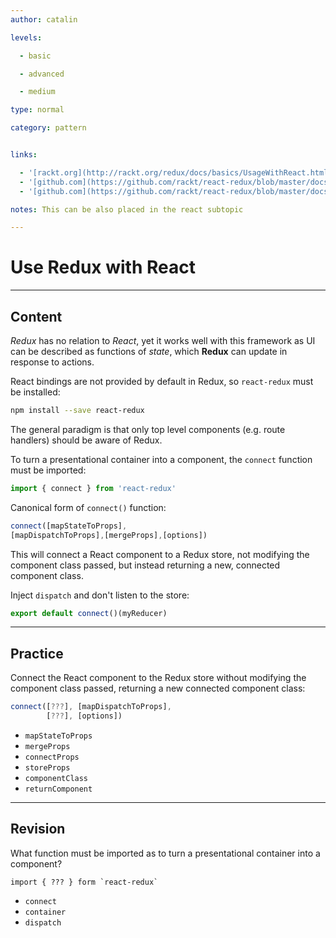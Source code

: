 ```yaml
---
author: catalin

levels:

  - basic

  - advanced

  - medium

type: normal

category: pattern


links:

  - '[rackt.org](http://rackt.org/redux/docs/basics/UsageWithReact.html){website}'
  - '[github.com](https://github.com/rackt/react-redux/blob/master/docs/quick-start.md#quick-start){website}'
  - '[github.com](https://github.com/rackt/react-redux/blob/master/docs/api.md#api){website}'

notes: This can be also placed in the react subtopic

---
```


# Use **Redux** with **React**

---
## Content

*Redux* has no relation to *React*, yet it works well with this framework as UI can be described as functions of *state*, which **Redux** can update in response to actions.

React bindings are not provided by default in Redux, so `react-redux` must be installed:
```bash
npm install --save react-redux
```
The general paradigm is that only top level components (e.g. route handlers) should be aware of Redux.

To turn a presentational container into a component, the `connect` function must be imported:
```javascript
import { connect } from 'react-redux'

```
Canonical form of `connect()` function:
```javascript
connect([mapStateToProps],
[mapDispatchToProps],[mergeProps],[options])

```

This will connect a React component to a Redux store, not modifying the component class passed, but instead returning a new, connected component class.

Inject `dispatch` and don't listen to the store:
```javascript
export default connect()(myReducer)
```

---
## Practice

Connect the React component to the Redux store without modifying the component class passed, returning a new connected component class: 

```javascript
connect([???], [mapDispatchToProps], 
        [???], [options])
```


* `mapStateToProps`
* `mergeProps`
* `connectProps`
* `storeProps`
* `componentClass`
* `returnComponent`

---
## Revision

What function must be imported as to turn a presentational container into a component?
```
import { ??? } form `react-redux`
```


* `connect`
* `container`
* `dispatch`

